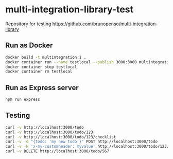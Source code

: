 # multi-integration-library-test

Repository for testing https://github.com/brunopenso/multi-integration-library

## Run as Docker

```bash
docker build -t multintegration:1 .
docker container run --name testlocal --publish 3000:3000 multintegration:1
docker container stop testlocal
docker container rm testlocal
```

## Run as Express server

```bash
npm run express
```

## Testing

```bash
curl -v http://localhost:3000/todo
curl -v http://localhost:3000/todo/123
curl -v http://localhost:3000/todo/123/checklist
curl -v -d "{todo: 'my new todo'}" POST http://localhost:3000/todo
curl -v -H 'x-my-customheader: myvalue' http://localhost:3000/todo/123/checklist/1
curl -v DELETE http://localhost:3000/todo/567
```
